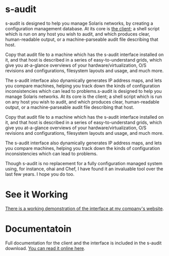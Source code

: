 # s-audit

s-audit is designed to help you manage Solaris networks, by creating a
configuration management database. At its core is [the
client](https://github.com/snltd/s-audit/blob/master/client/s-audit.sh); a
shell script which is run on any host you wish to audit, and which produces
clear, human-readable output, or a machine-parseable audit file describing
that host.

Copy that audit file to a machine which has the s-audit interface installed
on it, and that host is described in a series of easy-to-understand grids,
which give you at-a-glance overviews of your hardware/virtualization, O/S
revisions and configurations, filesystem layouts and usage, and much more.

The s-audit interface also dynamically generates IP address maps, and lets
you compare machines, helping you track down the kinds of configuration
inconsistencies which can lead to problems.s-audit is designed to help you
manage Solaris networks. At its core is the client; a shell script which is
run on any host you wish to audit, and which produces clear, human-readable
output, or a machine-parseable audit file describing that host.

Copy that audit file to a machine which has the s-audit interface installed
on it, and that host is described in a series of easy-to-understand grids,
which give you at-a-glance overviews of your hardware/virtualization, O/S
revisions and configurations, filesystem layouts and usage, and much more.

The s-audit interface also dynamically generates IP address maps, and lets
you compare machines, helping you track down the kinds of configuration
inconsistencies which can lead to problems.

Though s-audit is no replacement for a fully configuration managed system
using, for instance, ohai and Chef, I have found it an invaluable tool over
the last few years. I hope you do too.

# See it Working

[There is a working demonstration of the interface at my company's
website](http://snltd.co.uk/s-audit/demonstrator/s-audit/index.php?g=example).

# Documentatoin

Full documentation for the client and the interface is included in the
s-audit download. [You can read it online
here](http://snltd.co.uk/s-audit/demonstrator/docs/index.php).
